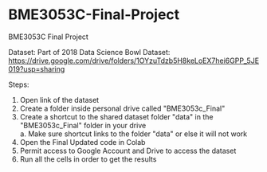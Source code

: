# BME3053C-Final-Project
BME3053C Final Project

Dataset:
Part of 2018 Data Science Bowl Dataset: https://drive.google.com/drive/folders/1OYzuTdzb5H8keLoEX7hei6GPP_5JE019?usp=sharing

Steps:
1. Open link of the dataset
2. Create a folder inside personal drive called "BME3053c_Final"
3. Create a shortcut to the shared dataset folder "data" in the "BME3053c_Final" folder in your drive
<br>      a. Make sure shortcut links to the folder "data" or else it will not work
5. Open the Final Updated code in Colab
6. Permit access to Google Account and Drive to access the dataset
7. Run all the cells in order to get the results
